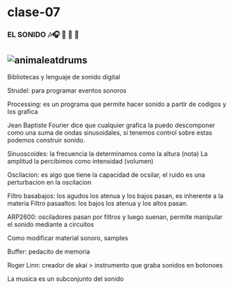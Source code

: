 # clase-07
### EL SONIDO 🎶🎧 🎷 🎸‬ 🌟
![animaleatdrums](https://github.com/Camilarg7/dis9034-2024-1/assets/163043831/2ef0d9d6-2337-4b71-87ee-2e81d11f05f9)
---

Bibliotecas y lenguaje de sonido digital

Strudel: para programar eventos sonoros

Processing: es un programa que permite hacer sonido a partir de codigos y los grafica 

Jean Baptiste Fourier dice que cualquier grafica la puedo descomponer como una suma de ondas sinusoidales, si tenemos control sobre estas podemos construir sonido.

Sinuoscoides: 
la frecuencia la determinamos como la altura (nota)
La amplitud la percibimos como intensidad (volumen)

Oscilacion: es algo que tiene la capacidad de ocsilar, el ruido es una perturbacion en la oscilacion

Filtro basabajos: los agudos los atenua y los bajos pasan, es inherente a la materia
Filtro pasaaltos: los bajos los atenua y los altos pasan.

ARP2600: osciladores pasan por filtros y luego suenan, permite manipular el sonido mediante a circuitos

Como modificar material sonoro, samples

Buffer: pedacito de memoria

Roger Linn: creador de akai > instrumento que graba sonidos en botonoes

La musica es un subconjunto del sonido
